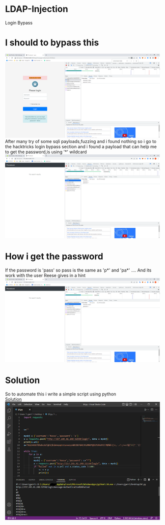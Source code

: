 # LDAP-Injection
Login Bypass


# I should to bypass this
![](https://github.com/b3ng0x/LDAP-Injection/blob/main/1.png?raw=true)
After many try of some sqli payloads,fuzzing and i found nothing so i go to the hacktricks login bypass section and i found a payload that can help me to get the password,is using '*' wildcard
![](https://github.com/b3ng0x/LDAP-Injection/blob/main/3.png)

# How i get the  password
If the password is 'pass' so pass is the same as 'p*' and 'pa*' .... 
And its work with the user Reese gives in a hint
![](https://github.com/b3ng0x/LDAP-Injection/blob/main/4.png?raw=true)
# Solution
So to automate this i write a simple script using python<br>
[Solution](https://github.com/b3ng0x/LDAP-Injection/blob/main/bf.py)
![](https://github.com/b3ng0x/LDAP-Injection/blob/main/5.png?raw=true)
